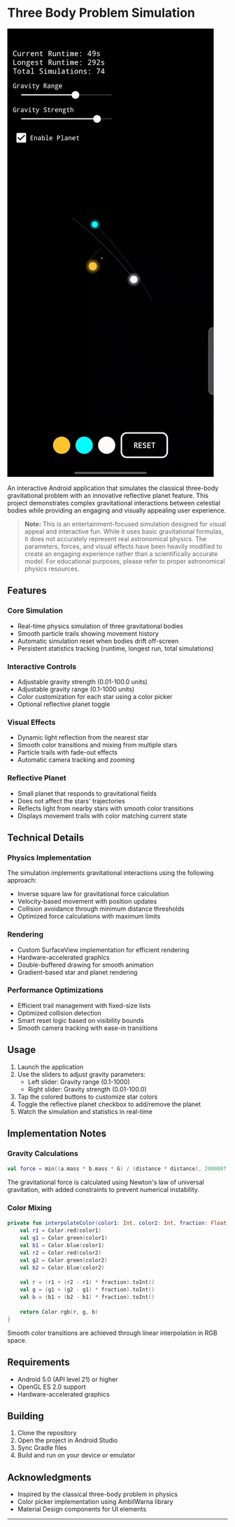 # Three Body Problem Simulation

![Three Body Simulation](docs/simulation.gif)

An interactive Android application that simulates the classical three-body gravitational problem with an innovative reflective planet feature. This project demonstrates complex gravitational interactions between celestial bodies while providing an engaging and visually appealing user experience.

> **Note:** This is an entertainment-focused simulation designed for visual appeal and interactive fun. While it uses basic gravitational formulas, it does not accurately represent real astronomical physics. The parameters, forces, and visual effects have been heavily modified to create an engaging experience rather than a scientifically accurate model. For educational purposes, please refer to proper astronomical physics resources.

## Features

### Core Simulation
- Real-time physics simulation of three gravitational bodies
- Smooth particle trails showing movement history
- Automatic simulation reset when bodies drift off-screen
- Persistent statistics tracking (runtime, longest run, total simulations)

### Interactive Controls
- Adjustable gravity strength (0.01-100.0 units)
- Adjustable gravity range (0.1-1000 units)
- Color customization for each star using a color picker
- Optional reflective planet toggle

### Visual Effects
- Dynamic light reflection from the nearest star
- Smooth color transitions and mixing from multiple stars
- Particle trails with fade-out effects
- Automatic camera tracking and zooming

### Reflective Planet
- Small planet that responds to gravitational fields
- Does not affect the stars' trajectories
- Reflects light from nearby stars with smooth color transitions
- Displays movement trails with color matching current state

## Technical Details

### Physics Implementation
The simulation implements gravitational interactions using the following approach:
- Inverse square law for gravitational force calculation
- Velocity-based movement with position updates
- Collision avoidance through minimum distance thresholds
- Optimized force calculations with maximum limits

### Rendering
- Custom SurfaceView implementation for efficient rendering
- Hardware-accelerated graphics
- Double-buffered drawing for smooth animation
- Gradient-based star and planet rendering

### Performance Optimizations
- Efficient trail management with fixed-size lists
- Optimized collision detection
- Smart reset logic based on visibility bounds
- Smooth camera tracking with ease-in transitions

## Usage

1. Launch the application
2. Use the sliders to adjust gravity parameters:
   - Left slider: Gravity range (0.1-1000)
   - Right slider: Gravity strength (0.01-100.0)
3. Tap the colored buttons to customize star colors
4. Toggle the reflective planet checkbox to add/remove the planet
5. Watch the simulation and statistics in real-time

## Implementation Notes

### Gravity Calculations
```kotlin
val force = min((a.mass * b.mass * G) / (distance * distance), 200000f) * 0.25f
```
The gravitational force is calculated using Newton's law of universal gravitation, with added constraints to prevent numerical instability.

### Color Mixing
```kotlin
private fun interpolateColor(color1: Int, color2: Int, fraction: Float): Int {
    val r1 = Color.red(color1)
    val g1 = Color.green(color1)
    val b1 = Color.blue(color1)
    val r2 = Color.red(color2)
    val g2 = Color.green(color2)
    val b2 = Color.blue(color2)

    val r = (r1 + (r2 - r1) * fraction).toInt()
    val g = (g1 + (g2 - g1) * fraction).toInt()
    val b = (b1 + (b2 - b1) * fraction).toInt()

    return Color.rgb(r, g, b)
}
```
Smooth color transitions are achieved through linear interpolation in RGB space.

## Requirements

- Android 5.0 (API level 21) or higher
- OpenGL ES 2.0 support
- Hardware-accelerated graphics

## Building

1. Clone the repository
2. Open the project in Android Studio
3. Sync Gradle files
4. Build and run on your device or emulator


## Acknowledgments

- Inspired by the classical three-body problem in physics
- Color picker implementation using AmbilWarna library
- Material Design components for UI elements

---
